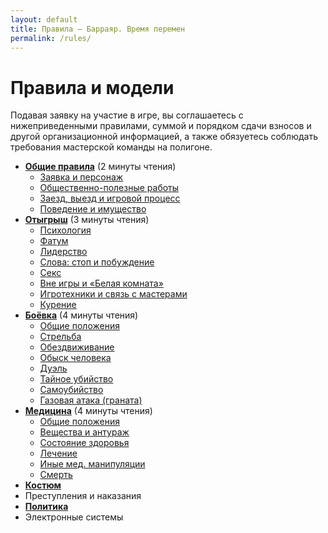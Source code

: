 ```yaml
---
layout: default
title: Правила — Барраяр. Время перемен
permalink: /rules/
---
```


# Правила и модели

Подавая заявку на участие в игре, вы соглашаетесь с нижеприведенными правилами, суммой и порядком сдачи взносов и другой организационной информацией, а также обязуетесь соблюдать требования мастерской команды на полигоне.

- __[Общие правила](/rules/main/)__ (2 минуты чтения)
	- [Заявка и персонаж](/rules/main/#section-1)
	- [Общественно-полезные работы](/rules/main/#section-2)
	- [Заезд, выезд и игровой процесс](/rules/main/#section-3)
	- [Поведение и имущество](/rules/main/#section-4)
- __[Отыгрыш](/rules/roleplay/)__ (3 минуты чтения)
	- [Психология](/rules/roleplay/#section-1)
	- [Фатум](/rules/roleplay/#section-2)
	- [Лидерство](/rules/roleplay/#section-3)
	- [Слова: стоп и побуждение](/rules/roleplay/#section-4)
	- [Секс](/rules/roleplay/#section-5)
	- [Вне игры и «Белая комната»](/rules/roleplay/#section-6)
	- [Игротехники и связь с мастерами](/rules/roleplay/#section-7)
	- [Курение](/rules/roleplay/#section-8)
- __[Боёвка](/rules/war/)__ (4 минуты чтения)
	- [Общие положения](/rules/war/#section-1)
	- [Стрельба](/rules/war/#section-2)
	- [Обездвиживание](/rules/war/#section-3)
	- [Обыск человека](/rules/war/#section-4)
	- [Дуэль](/rules/war/#section-5)
	- [Тайное убийство](/rules/war/#section-6)
	- [Самоубийство](/rules/war/#section-7)
	- [Газовая атака (граната)](/rules/war/#section-8)
- __[Медицина](/rules/med/)__ (4 минуты чтения)
	- [Общие положения](/rules/med/#section-1)
	- [Вещества и антураж](/rules/med/#section-2)
	- [Состояние здоровья](/rules/med/#section-5)
	- [Лечение ](/rules/med/#section-6)
	- [Иные мед. манипуляции](/rules/med/#section-10)
	- [Смерть](/rules/med/#section-11)
- __[Костюм](/help/costume/)__
- Преступления и наказания
- __[Политика](/rules/politics)__
- Электронные системы
